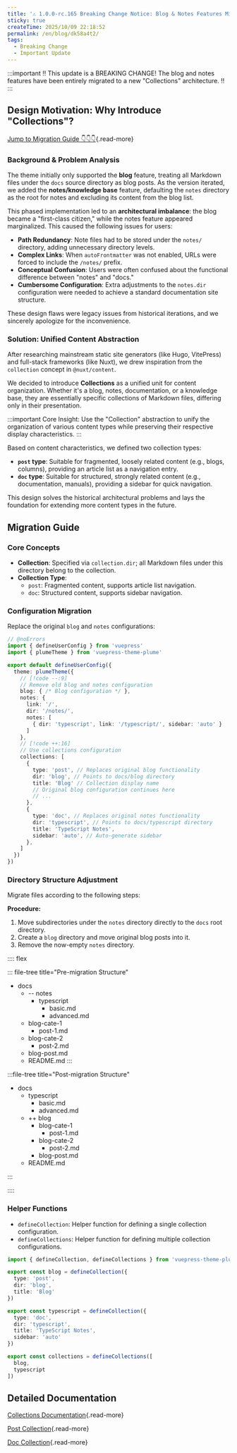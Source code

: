 ```yaml
---
title: '⚠️ 1.0.0-rc.165 Breaking Change Notice: Blog & Notes Features Migrated to "Collections"'
sticky: true
createTime: 2025/10/09 22:18:52
permalink: /en/blog/dk58a4t2/
tags:
  - Breaking Change
  - Important Update
---
```


:::important
‼️ This update is a BREAKING CHANGE! The blog and notes features have been entirely migrated to a new "Collections" architecture. ‼️
:::

<!-- more -->

## Design Motivation: Why Introduce "Collections"?

[Jump to Migration Guide 👇👇👇](#migration-guide){.read-more}

### Background & Problem Analysis

The theme initially only supported the **blog** feature, treating all Markdown files under the `docs`
source directory as blog posts. As the version iterated, we added the **notes/knowledge base** feature,
defaulting the `notes` directory as the root for notes and excluding its content from the blog list.

This phased implementation led to an **architectural imbalance**: the blog became a "first-class citizen,"
while the notes feature appeared marginalized. This caused the following issues for users:

- **Path Redundancy**: Note files had to be stored under the `notes/` directory, adding unnecessary directory levels.
- **Complex Links**: When `autoFrontmatter` was not enabled, URLs were forced to include the `/notes/` prefix.
- **Conceptual Confusion**: Users were often confused about the functional difference between "notes" and "docs."
- **Cumbersome Configuration**: Extra adjustments to the `notes.dir` configuration were needed to achieve a standard documentation site structure.

These design flaws were legacy issues from historical iterations, and we sincerely apologize for the inconvenience.

### Solution: Unified Content Abstraction

After researching mainstream static site generators (like Hugo, VitePress) and full-stack frameworks
(like Nuxt), we drew inspiration from the `collection` concept in `@nuxt/content`.

We decided to introduce **Collections** as a unified unit for content organization. Whether it's a blog,
notes, documentation, or a knowledge base, they are essentially specific collections of Markdown files, differing only in their presentation.

:::important
Core Insight: Use the "Collection" abstraction to unify the organization of various content types while preserving their respective display characteristics.
:::

Based on content characteristics, we defined two collection types:

- **`post` type**: Suitable for fragmented, loosely related content (e.g., blogs, columns), providing an article list as a navigation entry.
- **`doc` type**: Suitable for structured, strongly related content (e.g., documentation, manuals), providing a sidebar for quick navigation.

This design solves the historical architectural problems and lays the foundation for extending more content types in the future.

## Migration Guide

### Core Concepts

- **Collection**: Specified via `collection.dir`; all Markdown files under this directory belong to the collection.
- **Collection Type**:
  - `post`: Fragmented content, supports article list navigation.
  - `doc`: Structured content, supports sidebar navigation.

### Configuration Migration

Replace the original `blog` and `notes` configurations:

```ts twoslash
// @noErrors
import { defineUserConfig } from 'vuepress'
import { plumeTheme } from 'vuepress-theme-plume'

export default defineUserConfig({
  theme: plumeTheme({
    // [!code --:9]
    // Remove old blog and notes configuration
    blog: { /* Blog configuration */ },
    notes: {
      link: '/',
      dir: '/notes/',
      notes: [
        { dir: 'typescript', link: '/typescript/', sidebar: 'auto' }
      ]
    },
    // [!code ++:16]
    // Use collections configuration
    collections: [
      {
        type: 'post', // Replaces original blog functionality
        dir: 'blog', // Points to docs/blog directory
        title: 'Blog' // Collection display name
        // Original blog configuration continues here
        // ...
      },
      {
        type: 'doc', // Replaces original notes functionality
        dir: 'typescript', // Points to docs/typescript directory
        title: 'TypeScript Notes',
        sidebar: 'auto', // Auto-generate sidebar
      },
    ]
  })
})
```

### Directory Structure Adjustment

Migrate files according to the following steps:

**Procedure:**

1. Move subdirectories under the `notes` directory directly to the `docs` root directory.
2. Create a `blog` directory and move original blog posts into it.
3. Remove the now-empty `notes` directory.

:::: flex

<div style="flex:1">

::: file-tree title="Pre-migration Structure"

- docs
  - -- notes
    - typescript
      - basic.md
      - advanced.md
  - blog-cate-1
    - post-1.md
  - blog-cate-2
    - post-2.md
  - blog-post.md
  - README.md
:::

</div>

<div style="align-self: center"><Icon name="mingcute:arrow-right-fill" /></div>

<div style="flex:1">

:::file-tree title="Post-migration Structure"

- docs
  - typescript
    - basic.md
    - advanced.md
  - ++ blog
    - blog-cate-1
      - post-1.md
    - blog-cate-2
      - post-2.md
    - blog-post.md
  - README.md

:::

</div>

::::

### Helper Functions

- `defineCollection`: Helper function for defining a single collection configuration.
- `defineCollections`: Helper function for defining multiple collection configurations.

```ts twoslash
import { defineCollection, defineCollections } from 'vuepress-theme-plume'

export const blog = defineCollection({
  type: 'post',
  dir: 'blog',
  title: 'Blog'
})

export const typescript = defineCollection({
  type: 'doc',
  dir: 'typescript',
  title: 'TypeScript Notes',
  sidebar: 'auto'
})

export const collections = defineCollections([
  blog,
  typescript
])
```

## Detailed Documentation

[Collections Documentation](../../guide/quick-start/collection.md){.read-more}

[Post Collection](../../guide/quick-start/collection-post.md){.read-more}

[Doc Collection](../../guide/quick-start/collection-doc.md){.read-more}
